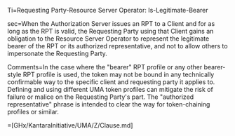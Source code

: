 Ti=Requesting Party-Resource Server Operator: Is-Legitimate-Bearer

sec=When the Authorization Server issues an RPT to a Client and for as long as the RPT is valid, the Requesting Party using that Client gains an obligation to the Resource Server Operator to represent the legitimate bearer of the RPT or its authorized representative, and not to allow others to impersonate the Requesting Party.

Comments=In the case where the "bearer" RPT profile or any other bearer-style RPT profile is used, the token may not be bound in any technically confirmable way to the specific client and requesting party it applies to. Defining and using different UMA token profiles can mitigate the risk of failure or malice on the Requesting Party's part. The "authorized representative" phrase is intended to clear the way for token-chaining profiles or similar.

=[GHx/KantaraInitiative/UMA/Z/Clause.md]


